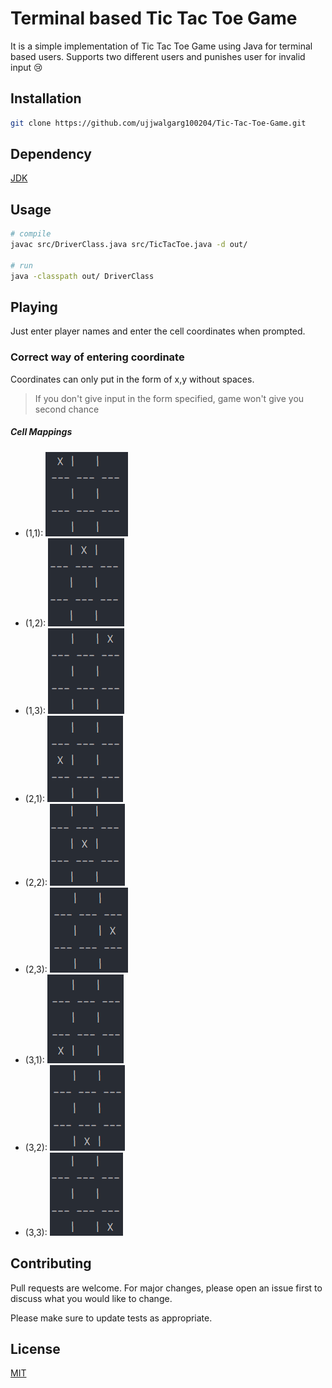 # Terminal based **Tic Tac Toe Game**

It is a simple implementation of Tic Tac Toe Game using Java for terminal based users. Supports two different users and
punishes user for invalid input 😢

## Installation

```bash
git clone https://github.com/ujjwalgarg100204/Tic-Tac-Toe-Game.git
```

## Dependency

[JDK](https://www.oracle.com/java/technologies/downloads/)

## Usage

```bash
# compile
javac src/DriverClass.java src/TicTacToe.java -d out/

# run
java -classpath out/ DriverClass
```

## Playing

Just enter player names and enter the cell coordinates when prompted.

### Correct way of entering coordinate

Coordinates can only put in the form of x,y without spaces.
> If you don't give input in the form specified, game won't give you second chance

##### Cell Mappings

- (1,1): ![1,1](readme_assets/(1,1).png)
- (1,2): ![1,2](readme_assets/(1,2).png)
- (1,3): ![1,3](readme_assets/(1,3).png)
- (2,1): ![2,1](readme_assets/(2,1).png)
- (2,2): ![2,2](readme_assets/(2,2).png)
- (2,3): ![2,3](readme_assets/(2,3).png)
- (3,1): ![3,1](readme_assets/(3,1).png)
- (3,2): ![3,2](readme_assets/(3,2).png)
- (3,3): ![3,3](readme_assets/(3,3).png)

## Contributing

Pull requests are welcome. For major changes, please open an issue first to discuss what you would like to change.

Please make sure to update tests as appropriate.

## License

[MIT](LICENSE.txt)